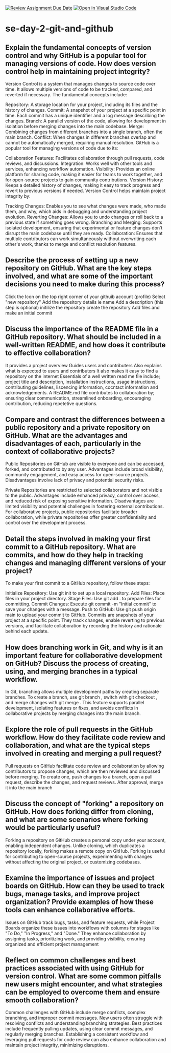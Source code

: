 [![Review Assignment Due Date](https://classroom.github.com/assets/deadline-readme-button-22041afd0340ce965d47ae6ef1cefeee28c7c493a6346c4f15d667ab976d596c.svg)](https://classroom.github.com/a/8wgCKhpZ)
[![Open in Visual Studio Code](https://classroom.github.com/assets/open-in-vscode-2e0aaae1b6195c2367325f4f02e2d04e9abb55f0b24a779b69b11b9e10269abc.svg)](https://classroom.github.com/online_ide?assignment_repo_id=15902999&assignment_repo_type=AssignmentRepo)
# se-day-2-git-and-github
## Explain the fundamental concepts of version control and why GitHub is a popular tool for managing versions of code. How does version control help in maintaining project integrity?

Version Control is a system that manages changes to source code over time. It allows multiple versions of code to be tracked, compared, and reverted if necessary. The fundamental concepts include:

Repository: A storage location for your project, including its files and the history of changes.
Commit: A snapshot of your project at a specific point in time. Each commit has a unique identifier and a log message describing the changes.
Branch: A parallel version of the code, allowing for development in isolation before merging changes into the main codebase.
Merge: Combining changes from different branches into a single branch, often the main branch.
Conflict: When changes in different branches overlap and cannot be automatically merged, requiring manual resolution.
GitHub is a popular tool for managing versions of code due to its:

Collaboration Features: Facilitates collaboration through pull requests, code reviews, and discussions.
Integration: Works well with other tools and services, enhancing workflow automation.
Visibility: Provides an online platform for sharing code, making it easier for teams to work together, and for open-source projects to gain community contributions.
Version History: Keeps a detailed history of changes, making it easy to track progress and revert to previous versions if needed.
Version Control helps maintain project integrity by:

Tracking Changes: Enables you to see what changes were made, who made them, and why, which aids in debugging and understanding project evolution.
Reverting Changes: Allows you to undo changes or roll back to a previous state if something goes wrong.
Branching and Merging: Supports isolated development, ensuring that experimental or feature changes don’t disrupt the main codebase until they are ready.
Collaboration: Ensures that multiple contributors can work simultaneously without overwriting each other's work, thanks to merge and conflict resolution features.


## Describe the process of setting up a new repository on GitHub. What are the key steps involved, and what are some of the important decisions you need to make during this process?
Click the Icon on the top right corner of your githuib account (profile)
Select "new repository"
Add the repository details ie name 
Add a description (this step is optional)
initilize the repository 
create the repository 
Add files and make an initial commit 

## Discuss the importance of the README file in a GitHub repository. What should be included in a well-written README, and how does it contribute to effective collaboration?
It provides a project overview
Guides users and contributers
Also explains what is expected to users and contributers
It also makes it easy to find a repository on the internet
Essentials of a well written read me file include; project title and description, installation instructions, usage instructions, contributing guidelines, liscencing information, cocntact information and acknowledgements. 
A README.md file contributes to collaboration by; ensuring clear communication, streamlined onboarding, encouraging contribution, reducing repetetive questions. 
## Compare and contrast the differences between a public repository and a private repository on GitHub. What are the advantages and disadvantages of each, particularly in the context of collaborative projects?
Public Repositories on GitHub are visible to everyone and can be accessed, forked, and contributed to by any user. Advantages include broad visibility, community engagement, and easy access for open-source projects. Disadvantages involve lack of privacy and potential security risks.

Private Repositories are restricted to selected collaborators and not visible to the public. Advantages include enhanced privacy, control over access, and reduced risk of exposing sensitive information. Disadvantages are limited visibility and potential challenges in fostering external contributions. For collaborative projects, public repositories facilitate broader collaboration, while private repositories offer greater confidentiality and control over the development process.

## Detail the steps involved in making your first commit to a GitHub repository. What are commits, and how do they help in tracking changes and managing different versions of your project?
To make your first commit to a GitHub repository, follow these steps:

Initialize Repository: Use git init to set up a local repository.
Add Files: Place files in your project directory.
Stage Files: Use git add . to prepare files for committing.
Commit Changes: Execute git commit -m "Initial commit" to save your changes with a message.
Push to GitHub: Use git push origin main to upload your commit to GitHub.
Commits are snapshots of your project at a specific point. They track changes, enable reverting to previous versions, and facilitate collaboration by recording the history and rationale behind each update.

## How does branching work in Git, and why is it an important feature for collaborative development on GitHub? Discuss the process of creating, using, and merging branches in a typical workflow.
In Git, branching allows multiple development paths by creating separate branches. To create a branch, use git branch , switch with git checkout , and merge changes with git merge . This feature supports parallel development, isolating features or fixes, and avoids conflicts in collaborative projects by merging changes into the main branch.

## Explore the role of pull requests in the GitHub workflow. How do they facilitate code review and collaboration, and what are the typical steps involved in creating and merging a pull request?
Pull requests on GitHub facilitate code review and collaboration by allowing contributors to propose changes, which are then reviewed and discussed before merging. To create one, push changes to a branch, open a pull request, describe the changes, and request reviews. After approval, merge it into the main branch

## Discuss the concept of "forking" a repository on GitHub. How does forking differ from cloning, and what are some scenarios where forking would be particularly useful?
Forking a repository on GitHub creates a personal copy under your account, enabling independent changes. Unlike cloning, which duplicates a repository locally, forking makes a remote copy on GitHub. Forking is useful for contributing to open-source projects, experimenting with changes without affecting the original project, or customizing codebases.
## Examine the importance of issues and project boards on GitHub. How can they be used to track bugs, manage tasks, and improve project organization? Provide examples of how these tools can enhance collaborative efforts.
Issues on GitHub track bugs, tasks, and feature requests, while Project Boards organize these issues into workflows with columns for stages like "To Do," "In Progress," and "Done." They enhance collaboration by assigning tasks, prioritizing work, and providing visibility, ensuring organized and efficient project management

## Reflect on common challenges and best practices associated with using GitHub for version control. What are some common pitfalls new users might encounter, and what strategies can be employed to overcome them and ensure smooth collaboration?
Common challenges with GitHub include merge conflicts, complex branching, and improper commit messages. New users often struggle with resolving conflicts and understanding branching strategies. Best practices include frequently pulling updates, using clear commit messages, and regularly merging branches. Establishing a consistent workflow and leveraging pull requests for code review can also enhance collaboration and maintain project integrity, minimizing disruptions.




